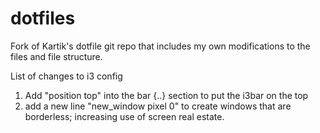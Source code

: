# dotfiles

Fork of Kartik's dotfile git repo that includes my own modifications to the files and file structure.

List of changes to i3 config
1. Add "position top" into the bar {..} section to put the i3bar on the top
2. add a new line "new_window pixel 0" to create windows that are borderless; increasing use of screen real estate.
